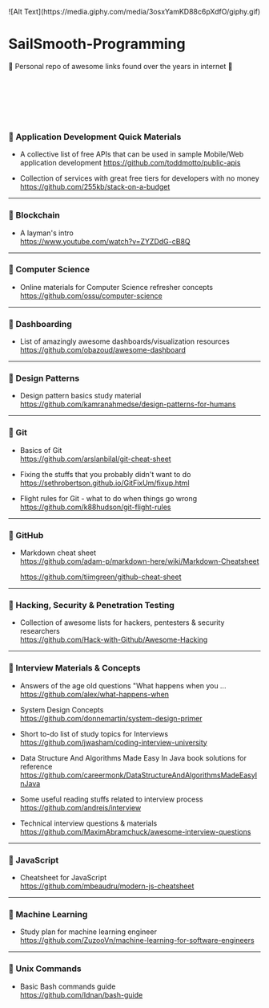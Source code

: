 <p align="center">
![Alt Text](https://media.giphy.com/media/3osxYamKD88c6pXdfO/giphy.gif)
</p>

# SailSmooth-Programming 
:pray: Personal repo of awesome links found over the years in internet :pray:  

<br><br><br><br><br>
### :hibiscus: Application Development Quick Materials
* A collective list of free APIs that can be used in sample Mobile/Web application development 
https://github.com/toddmotto/public-apis

* Collection of services with great free tiers for developers with no money   
https://github.com/255kb/stack-on-a-budget



-----------------------------------------------------------------------------
### :hibiscus: Blockchain 
* A layman's intro  
https://www.youtube.com/watch?v=ZYZDdG-cB8Q



-----------------------------------------------------------------------------
### :hibiscus: Computer Science
* Online materials for Computer Science refresher concepts  
https://github.com/ossu/computer-science




-----------------------------------------------------------------------------
### :hibiscus: Dashboarding  
*  List of amazingly awesome dashboards/visualization resources  
https://github.com/obazoud/awesome-dashboard  




-----------------------------------------------------------------------------
### :hibiscus: Design Patterns  
* Design pattern basics study material  
https://github.com/kamranahmedse/design-patterns-for-humans





-----------------------------------------------------------------------------
### :hibiscus: Git 
* Basics of Git  
https://github.com/arslanbilal/git-cheat-sheet

  
* Fixing the stuffs that you probably didn't want to do  
https://sethrobertson.github.io/GitFixUm/fixup.html

* Flight rules for Git - what to do when things go wrong  
https://github.com/k88hudson/git-flight-rules


-----------------------------------------------------------------------------
### :hibiscus: GitHub  
* Markdown cheat sheet  
https://github.com/adam-p/markdown-here/wiki/Markdown-Cheatsheet  
  
  https://github.com/tiimgreen/github-cheat-sheet


-----------------------------------------------------------------------------
### :hibiscus: Hacking, Security & Penetration Testing  
* Collection of awesome lists for hackers, pentesters & security researchers  
https://github.com/Hack-with-Github/Awesome-Hacking  





-----------------------------------------------------------------------------
### :hibiscus: Interview Materials & Concepts  
* Answers of the age old questions "What happens when you ...  
https://github.com/alex/what-happens-when

* System Design Concepts    
https://github.com/donnemartin/system-design-primer

*  Short to-do list of study topics for Interviews  
https://github.com/jwasham/coding-interview-university

*  Data Structure And Algorithms Made Easy In Java book solutions for reference  
https://github.com/careermonk/DataStructureAndAlgorithmsMadeEasyInJava  

* Some useful reading stuffs related to interview process  
https://github.com/andreis/interview  

* Technical interview questions & materials  
https://github.com/MaximAbramchuck/awesome-interview-questions  
 
 
 
 

-----------------------------------------------------------------------------
### :hibiscus: JavaScript  
* Cheatsheet for JavaScript  
https://github.com/mbeaudru/modern-js-cheatsheet





-----------------------------------------------------------------------------
### :hibiscus: Machine Learning  
*  Study plan for machine learning engineer  
https://github.com/ZuzooVn/machine-learning-for-software-engineers  




-----------------------------------------------------------------------------
### :hibiscus: Unix Commands
* Basic Bash commands guide  
https://github.com/Idnan/bash-guide




